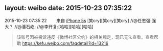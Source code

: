 layout: weibo
date: 2015-10-23 07:35:22
---
<meta name="referrer" content="no-referrer" />

2015-10-23 07:35:22  &nbsp;&nbsp;&nbsp;&nbsp;&nbsp;&nbsp; 来自 <a href="sinaweibo://customweibosource" rel="nofollow">iPhone 5s</a>
[笑cry][笑cry][笑cry] //@任志强:强大？ //@潘石屹: //@李开复:[哈哈][哈哈][哈哈]
>  该账号因被投诉违反《微博社区公约》的相关规定，现已无法查看。查看帮助 https://kefu.weibo.com/faqdetail?id=13216
